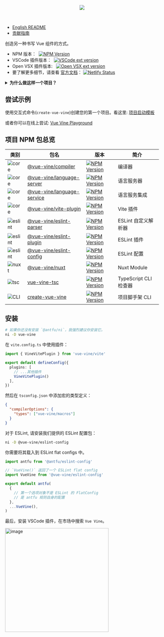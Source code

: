 <div align="center">
  <img src="https://cdn.jsdelivr.net/gh/vue-vine/assets/vue-vine-info-banner-cn.png">
</div>
<br>
<br>

- [English README](./README.md)
- [贡献指南](./CONTRIBUTING-zhCN.md)

创造另一种书写 Vue 组件的方式。

- NPM 版本：&nbsp; [![NPM Version](https://img.shields.io/npm/v/vue-vine)](https://www.npmjs.com/package/vue-vine)
- VSCode 插件版本：&nbsp; [![VSCode ext version](https://img.shields.io/visual-studio-marketplace/v/shenqingchuan.vue-vine-extension)](https://marketplace.visualstudio.com/items?itemName=shenqingchuan.vue-vine-extension)
- Open VSX 插件版本: &nbsp; [![Open VSX ext version](https://img.shields.io/open-vsx/v/shenqingchuan/vue-vine-extension)](https://open-vsx.org/extension/shenqingchuan/vue-vine-extension)
- 要了解更多细节，请查看 [官方文档](https://vue-vine.dev)：&nbsp;[![Netlify Status](https://api.netlify.com/api/v1/badges/ff99c4c5-2766-4716-81db-599ce4346647/deploy-status)](https://app.netlify.com/sites/vue-vine/deploys)

<details>
  <summary>
    <b>为什么做这样一个项目？</b>
  </summary>
  <br>

  在社区中，有很多帖子讨论过希望有一个支持在单个文件中编写多个 Vue 组件的解决方案。`Vue Vine` 因此而生。

  `Vue Vine` 旨在提供更多管理 Vue 组件的灵活性，它并不是要取代 Vue SFC，而是作为一种并行的解决方案。

  下面是一个简单的示例预览：

  ![示例预览](./packages/docs/src/public/highlight-demo.png)

</details>

## 尝试示例

使用交互式命令(`create-vue-vine`)创建您的第一个项目。看这里: [项目启动模板](https://vue-vine.dev/zh/introduction/quick-start.html#create-project-with-cli)

或者你可以在线上尝试: [Vue Vine Playground](https://stackblitz.com/~/github.com/vue-vine/stackblitz-playground)

## 项目 NPM 包总览

| 类别 | 包名 | 版本 | 简介 |
| --- | --- | --- | --- |
| ![core](https://img.shields.io/badge/vue_vine-core-blue) | [@vue-vine/compiler](./packages/compiler) | [![NPM Version](https://img.shields.io/npm/v/@vue-vine/compiler)](https://www.npmjs.com/package/@vue-vine/compiler) | 编译器 |
| ![core](https://img.shields.io/badge/vue_vine-core-blue) | [@vue-vine/language-server](./packages/language-server) | [![NPM Version](https://img.shields.io/npm/v/@vue-vine/language-server)](https://www.npmjs.com/package/@vue-vine/language-server) | 语言服务器 |
| ![core](https://img.shields.io/badge/vue_vine-core-blue) | [@vue-vine/language-service](./packages/language-service) | [![NPM Version](https://img.shields.io/npm/v/@vue-vine/language-service)](https://www.npmjs.com/package/@vue-vine/language-service) | 语言服务集成 |
| ![core](https://img.shields.io/badge/vue_vine-core-blue) | [@vue-vine/vite-plugin](./packages/vite-plugin) | [![NPM Version](https://img.shields.io/npm/v/@vue-vine/vite-plugin)](https://www.npmjs.com/package/@vue-vine/vite-plugin) | Vite 插件 |
| ![eslint](https://img.shields.io/badge/vue_vine-eslint-gold) | [@vue-vine/eslint-parser](./packages/eslint-parser) | [![NPM Version](https://img.shields.io/npm/v/@vue-vine/eslint-parser)](https://www.npmjs.com/package/@vue-vine/eslint-parser) | ESLint 自定义解析器 |
| ![eslint](https://img.shields.io/badge/vue_vine-eslint-gold) | [@vue-vine/eslint-plugin](./packages/eslint-plugin) | [![NPM Version](https://img.shields.io/npm/v/@vue-vine/eslint-plugin)](https://www.npmjs.com/package/@vue-vine/eslint-plugin) | ESLint 插件 |
| ![eslint](https://img.shields.io/badge/vue_vine-eslint-gold) | [@vue-vine/eslint-config](./packages/eslint-config) | [![NPM Version](https://img.shields.io/npm/v/@vue-vine/eslint-config)](https://www.npmjs.com/package/@vue-vine/eslint-config) | ESLint 配置 |
| ![nuxt](https://img.shields.io/badge/vue_vine-nuxt-green) | [@vue-vine/nuxt](./packages/nuxt-module) | [![NPM Version](https://img.shields.io/npm/v/@vue-vine/nuxt)](https://www.npmjs.com/package/@vue-vine/nuxt) | Nuxt Module |
| ![tsc](https://img.shields.io/badge/vue_vine-tsc-violet) | [vue-vine-tsc](./packages/tsc) | [![NPM Version](https://img.shields.io/npm/v/vue-vine-tsc)](https://www.npmjs.com/package/vue-vine-tsc) | TypeScript CLI 检查器 |
| ![CLI](https://img.shields.io/badge/vue_vine-cli-cyan) | [create-vue-vine](./packages/create-vue-vine) | [![NPM Version](https://img.shields.io/npm/v/create-vue-vine)](https://www.npmjs.com/package/create-vue-vine) | 项目脚手架 CLI |

## 安装

```bash
# 如果你还没有安装 `@antfu/ni`，我强烈建议你安装它。
ni -D vue-vine
```

在 `vite.config.ts` 中使用插件：

```ts
import { VineVitePlugin } from 'vue-vine/vite'

export default defineConfig({
  plugins: [
    // ...其他插件
    VineVitePlugin()
  ],
})
```

然后在 `tsconfig.json` 中添加宏的类型定义：

```json
{
  "compilerOptions": {
    "types": ["vue-vine/macros"]
  }
}
```

对于 ESLint, 请安装我们提供的 ESLint 配置包：

```bash
ni -D @vue-vine/eslint-config
```

你需要将其载入到 ESLint flat configs 中。

```js
import antfu from '@antfu/eslint-config'

// `VueVine()` 返回了一个 ESLint flat config
import VueVine from '@vue-vine/eslint-config'

export default antfu(
  {
    // 第一个选项对象不是 ESLint 的 FlatConfig
    // 是 antfu 规则自身的配置
  },
  ...VueVine(),
)
```

最后，安装 VSCode 插件，在市场中搜索 `Vue Vine`。

<img width="339" alt="image" src="https://github.com/vue-vine/vue-vine/assets/46062972/d86867d3-5a63-4541-b318-f5543f90cf0e">
